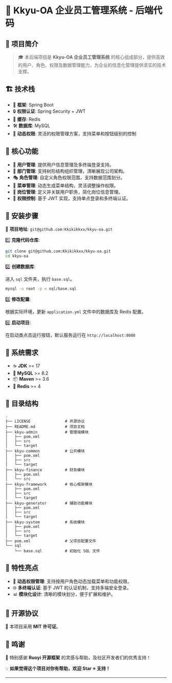 # 🌟 Kkyu-OA 企业员工管理系统 - 后端代码

## 📝 项目简介
> 🎓 本后端项目是 **Kkyu-OA 企业员工管理系统** 的核心组成部分，提供高效的用户、角色、权限及数据管理能力，为企业的信息化管理提供坚实的技术支撑。

## 🏗️ 技术栈
- 🌟 **框架**: Spring Boot
- 🔒 **权限认证**: Spring Security + JWT
- 🚀 **缓存**: Redis
- 🛠 **数据库**: MySQL
- 📜 **动态权限**: 灵活的权限管理方案，支持菜单和按钮级别的控制

## 📌 核心功能
- 👥 **用户管理**: 提供用户信息管理及多终端登录支持。
- 🏢 **部门管理**: 支持树形结构组织管理，清晰展现公司架构。
- 🎭 **角色管理**: 自定义角色权限范围，支持数据范围划分。
- 📑 **菜单管理**: 动态生成菜单结构，灵活调整操作权限。
- 💼 **岗位管理**: 定义并关联用户职务，简化岗位信息管理。
- 🔐 **权限控制**: 基于 JWT 实现，支持单点登录和多终端认证。

## 🚀 安装步骤

📌 **项目地址**: `git@github.com:Kkikikkxx/kkyu-oa.git`

1️⃣ **克隆代码仓库**:

   ```bash
   git clone git@github.com:Kkikikkxx/kkyu-oa.git
   cd kkyu-oa
   ```

2️⃣ **创建数据库**:

进入 `sql` 文件夹，执行 `base.sql`。

   ```bash
   mysql -u root -p < sql/base.sql
   ```

3️⃣ **修改配置**:

根据实际环境，更新 `application.yml` 文件中的数据库及 Redis 配置。

4️⃣ **启动项目**:

在启动类点击运行按钮，默认服务运行在 `http://localhost:8080`

## 🔧 系统需求
- ☕ **JDK** >= 17
- 🐬 **MySQL** >= 8.2
- 📦 **Maven** >= 3.6
- 🔴 **Redis** >= 4

## 📂 目录结构

```plaintext
.
├── LICENSE               # 开源协议
├── README.md             # 项目文档
├── kkyu-admin            # 管理端模块
│   ├── pom.xml
│   ├── src
│   └── target
├── kkyu-common           # 公共模块
│   ├── pom.xml
│   ├── src
│   └── target
├── kkyu-finance          # 财务模块
│   ├── pom.xml
│   └── src
├── kkyu-framework        # 核心框架模块
│   ├── pom.xml
│   ├── src
│   └── target
├── kkyu-generator        # 辅助功能模块
│   ├── pom.xml
│   ├── src
│   └── target
├── kkyu-system           # 系统模块
│   ├── pom.xml
│   ├── src
│   └── target
├── pom.xml               # 父项目配置文件
└── sql
    └── base.sql          # 初始化 SQL 文件
```

## 🌟 特性亮点
- 🔄 **动态权限管理**: 支持按用户角色动态加载菜单和功能权限。
- 🌐 **多终端认证**: 基于 JWT 的认证机制，支持多端安全登录。
- 📊 **模块化设计**: 清晰的模块划分，便于扩展和维护。

## 📜 开源协议
📄 本项目采用 **MIT 许可证**。

## 🎉 鸣谢

🙏 特别感谢 **Ruoyi 开源框架** 的灵感与帮助，及社区开发者们的优秀支持！

💡 **如果觉得这个项目对你有帮助，欢迎 Star ⭐️ 支持！**

---
